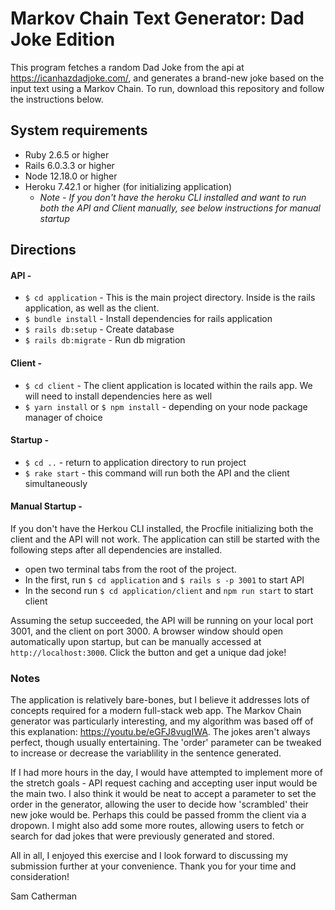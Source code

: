 # Markov Chain Text Generator: Dad Joke Edition
This program fetches a random Dad Joke from the api at https://icanhazdadjoke.com/, and generates a brand-new joke based on the input text using a Markov Chain. To run, download this repository and follow the instructions below.

## System requirements
- Ruby 2.6.5 or higher
- Rails 6.0.3.3 or higher
- Node 12.18.0 or higher
- Heroku 7.42.1 or higher (for initializing application)
    - *Note - If you don't have the heroku CLI installed and want to run both the API and Client manually, see below instructions for manual startup*

## Directions

#### API -
- `$ cd application` - This is the main project directory. Inside is the rails application, as well as the client.
- `$ bundle install` - Install dependencies for rails application
- `$ rails db:setup` - Create database
- `$ rails db:migrate` - Run db migration

#### Client -
- `$ cd client` - The client application is located within the rails app. We will need to install dependencies here as well
- `$ yarn install` or `$ npm install` - depending on your node package manager of choice

#### Startup -
- `$ cd ..` - return to application directory to run project
- `$ rake start` - this command will run both the API and the client simultaneously

#### Manual Startup - 
If you don't have the Herkou CLI installed, the Procfile initializing both the client and the API will not work. The application can still be started with the following steps after all dependencies are installed.
 
- open two terminal tabs from the root of the project.
- In the first, run `$ cd application` and `$ rails s -p 3001` to start API
- In the second run `$ cd application/client` and `npm run start` to start client

Assuming the setup succeeded, the API will be running on your local port 3001, and the client on port 3000. A browser window should open automatically upon startup, but can be manually accessed at `http://localhost:3000`. Click the button and get a unique dad joke!

### Notes
The application is relatively bare-bones, but I believe it addresses lots of concepts required for a modern full-stack web app. The Markov Chain generator was particularly interesting, and my algorithm was based off of this explanation: https://youtu.be/eGFJ8vugIWA. The jokes aren't always perfect, though usually entertaining. The 'order' parameter can be tweaked to increase or decrease the variablility in the sentence generated.

If I had more hours in the day, I would have attempted to implement more of the stretch goals - API request caching and accepting user input would be the main two. I also think it would be neat to accept a parameter to set the order in the generator, allowing the user to decide how 'scrambled' their new joke would be. Perhaps this could be passed fromm the client via a dropown. I might also add some more routes, allowing users to fetch or search for dad jokes that were previously generated and stored.

All in all, I enjoyed this exercise and I look forward to discussing my submission further at your convenience. Thank you for your time and consideration! 

Sam Catherman